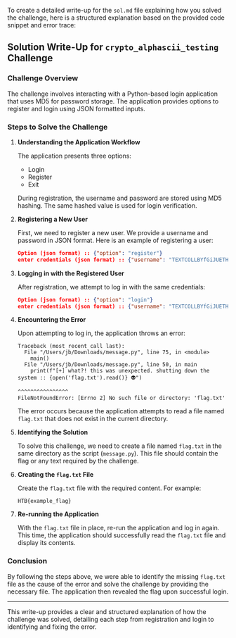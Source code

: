 To create a detailed write-up for the `sol.md` file explaining how you solved the challenge, here is a structured explanation based on the provided code snippet and error trace:

## Solution Write-Up for `crypto_alphascii_testing` Challenge

### Challenge Overview

The challenge involves interacting with a Python-based login application that uses MD5 for password storage. The application provides options to register and login using JSON formatted inputs.

### Steps to Solve the Challenge

1. **Understanding the Application Workflow**

   The application presents three options:
   - Login
   - Register
   - Exit

   During registration, the username and password are stored using MD5 hashing. The same hashed value is used for login verification.

2. **Registering a New User**

   First, we need to register a new user. We provide a username and password in JSON format. Here is an example of registering a user:
   ```json
   Option (json format) :: {"option": "register"}
   enter credentials (json format) :: {"username": "TEXTCOLLBYfGiJUETHQ4hAcKSMd5zYpgqf1YRDhkmxHkhPWptrkoyz28wnI9V0aHeAuaKnak", "password": "123"}
   ```

3. **Logging in with the Registered User**

   After registration, we attempt to log in with the same credentials:
   ```json
   Option (json format) :: {"option": "login"}
   enter credentials (json format) :: {"username": "TEXTCOLLBYfGiJUETHQ4hEcKSMd5zYpgqf1YRDhkmxHkhPWptrkoyz28wnI9V0aHeAuaKnak", "password": "123"}
   ```

4. **Encountering the Error**

   Upon attempting to log in, the application throws an error:
   ```
   Traceback (most recent call last):
     File "/Users/jb/Downloads/message.py", line 75, in <module>
       main()
     File "/Users/jb/Downloads/message.py", line 50, in main
       print(f"[+] what?! this was unexpected. shutting down the system :: {open('flag.txt').read()} 👽")
                                                                              ^^^^^^^^^^^^^^^^
   FileNotFoundError: [Errno 2] No such file or directory: 'flag.txt'
   ```

   The error occurs because the application attempts to read a file named `flag.txt` that does not exist in the current directory.

5. **Identifying the Solution**

   To solve this challenge, we need to create a file named `flag.txt` in the same directory as the script (`message.py`). This file should contain the flag or any text required by the challenge.

6. **Creating the `flag.txt` File**

   Create the `flag.txt` file with the required content. For example:
   ```plaintext
   HTB{example_flag}
   ```

7. **Re-running the Application**

   With the `flag.txt` file in place, re-run the application and log in again. This time, the application should successfully read the `flag.txt` file and display its contents.

### Conclusion

By following the steps above, we were able to identify the missing `flag.txt` file as the cause of the error and solve the challenge by providing the necessary file. The application then revealed the flag upon successful login.

---

This write-up provides a clear and structured explanation of how the challenge was solved, detailing each step from registration and login to identifying and fixing the error.
